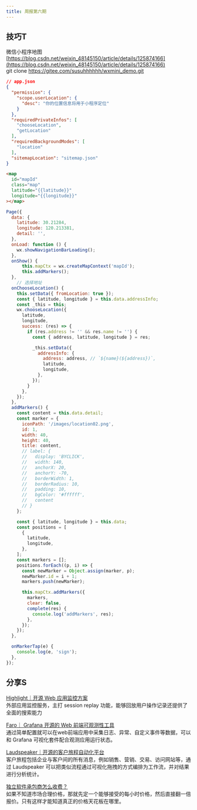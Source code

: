 ```yaml
---
title: 周报第六期
---
```


## 技巧T
微信小程序地图<br />[https://blog.csdn.net/weixin_48145150/article/details/125874166](https://blog.csdn.net/weixin_48145150/article/details/125874166)<br />git clone https://gitee.com/susuhhhhhh/wxmini_demo.git
```json
// app.json
{
  "permission": {
    "scope.userLocation": {
      "desc": "你的位置信息将用于小程序定位"
    }
  },
  "requiredPrivateInfos": [
    "chooseLocation",
    "getLocation"
  ],
  "requiredBackgroundModes": [
    "location"
  ],
  "sitemapLocation": "sitemap.json"
}
```

```html
<map
  id="mapId"
  class="map"
  latitude="{{latitude}}"
  longitude="{{longitude}}"
></map>
```

```javascript
Page({
  data: {
    latitude: 30.21284,
    longitude: 120.213381,
    detail: '',
  },
  onLoad: function () {
    wx.showNavigationBarLoading();
  },
  onShow() {
      this.mapCtx = wx.createMapContext('mapId');
      this.addMarkers();
  },
	// 选择地址
  onChooseLocation() {
    this.setData({ fromLocation: true });
    const { latitude, longitude } = this.data.addressInfo;
    const _this = this;
    wx.chooseLocation({
      latitude,
      longitude,
      success: (res) => {
        if (res.address != '' && res.name != '') {
          const { address, latitude, longitude } = res;

          _this.setData({
            addressInfo: {
              address: address, // `${name}(${address})`,
              latitude,
              longitude,
            },
          });
        }
      },
    });
  },
  addMarkers() {
    const content = this.data.detail;
    const marker = {
      iconPath: '/images/location02.png',
      id: 1,
      width: 40,
      height: 40,
      title: content,
      // label: {
      //   display: 'BYCLICK',
      //   width: 140,
      //   anchorX: 20,
      //   anchorY: -70,
      //   borderWidth: 1,
      //   borderRadius: 10,
      //   padding: 10,
      //   bgColor: '#ffffff',
      //   content
      // }
    };

    const { latitude, longitude } = this.data;
    const positions = [
      {
        latitude,
        longitude,
      },
    ];
    const markers = [];
    positions.forEach((p, i) => {
      const newMarker = Object.assign(marker, p);
      newMarker.id = i + 1;
      markers.push(newMarker);

      this.mapCtx.addMarkers({
        markers,
        clear: false,
        complete(res) {
          console.log('addMarkers', res);
        },
      });
    });
  },

  onMarkerTap(e) {
    console.log(e, 'sign');
  },
});
```

## 分享S



[Highlight｜开源 Web 应用监控方案](https://www.highlight.io/)<br />外部应用监控服务，主打 session replay 功能，能够回放用户操作记录还提供了全面的搜索能力

[Faro｜ Grafana 开源的 Web 前端可观测性工具](https://grafana.com/oss/faro/)<br />通过简单配置就可以在web前端应用中采集日志、异常、自定义事件等数据，可以和 Grafana 可视化套件配合观测应用运行状态。

[Laudspeaker｜开源的客户旅程自动化平台](https://laudspeaker.com/)<br />客户旅程包括企业与客户间的所有消息，例如销售、营销、交易、访问网站等，通过 Laudspeaker 可以把类似流程通过可视化拖拽的方式编排为工作流，并对结果进行分析统计。

[独立软件承包商怎么收费？](https://news.ycombinator.com/item?id=32701769)<br />如果不知道市场合理价格，那就先定一个能够接受的每小时价格，然后直接翻一倍报价。只有这样才能知道真正的价格天花板在哪里。





